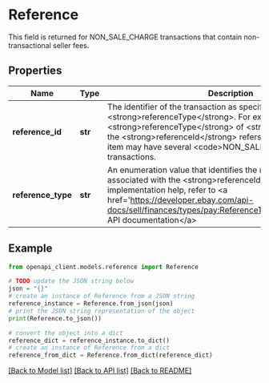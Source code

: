 # Reference

This field is returned for NON_SALE_CHARGE transactions that contain non-transactional seller fees.

## Properties

Name | Type | Description | Notes
------------ | ------------- | ------------- | -------------
**reference_id** | **str** | The identifier of the transaction as specified by the &lt;strong&gt;referenceType&lt;/strong&gt;. For example, with a &lt;strong&gt;referenceType&lt;/strong&gt; of &lt;strong&gt;item_id&lt;/strong&gt;, the &lt;strong&gt;referenceId&lt;/strong&gt; refers to a unique item. This item may have several &lt;code&gt;NON_SALE_CHARGE&lt;/code&gt; transactions. | [optional] 
**reference_type** | **str** | An enumeration value that identifies the reference type associated with the &lt;strong&gt;referenceId&lt;/strong&gt;. For implementation help, refer to &lt;a href&#x3D;&#39;https://developer.ebay.com/api-docs/sell/finances/types/pay:ReferenceTypeEnum&#39;&gt;eBay API documentation&lt;/a&gt; | [optional] 

## Example

```python
from openapi_client.models.reference import Reference

# TODO update the JSON string below
json = "{}"
# create an instance of Reference from a JSON string
reference_instance = Reference.from_json(json)
# print the JSON string representation of the object
print(Reference.to_json())

# convert the object into a dict
reference_dict = reference_instance.to_dict()
# create an instance of Reference from a dict
reference_from_dict = Reference.from_dict(reference_dict)
```
[[Back to Model list]](../README.md#documentation-for-models) [[Back to API list]](../README.md#documentation-for-api-endpoints) [[Back to README]](../README.md)


